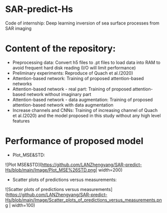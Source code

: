 # SAR-predict-Hs
Code of internship: Deep learning inversion of sea surface processes from SAR imaging

# Content of the repository:

- Preprocessing data: Convert h5 files to .pt files to load data into RAM to avoid frequent hard disk reading (I/O will limit performance)
- Preliminary experiments: Reproduce of Quach et al.(2020)
- Attention-based network: Training of proposed attention-based networks
- Attention-based network - real part: Training of proposed attention-based network without imaginary part
- Attention-based network - data augmentation: Training of proposed attention-based network with data augmentation
- Increase channels and CNNs: Training of increasing channel of Quach et al.(2020) and the model proposed in this study without any high level features

# Performance of proposed model

- Plot_MSE&STD:

![Plot MSE&STD](https://github.com/LANZhengyang/SAR-predict-Hs/blob/main/Image/Plot_MSE%26STD.png| width=200)

- Scatter plots of predictions versus measurements:

![Scatter plots of predictions versus measurements](https://github.com/LANZhengyang/SAR-predict-Hs/blob/main/Image/Scatter_plots_of_predictions_versus_measurements.png | width=100)
